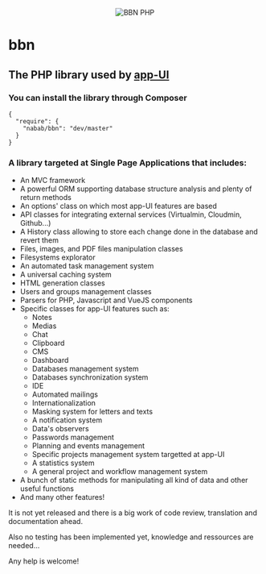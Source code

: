 <p align="center"><img alt="BBN PHP" src="https://bbn.io/bbn/php-title-black.png" style="max-width: 80%; height: auto"></p>

bbn
===

## The PHP library used by [app-UI](https://app-ui.com)

### You can install the library through Composer

```
{
  "require": {
    "nabab/bbn": "dev/master"
  }
}
```

### A library targeted at Single Page Applications that includes:

* An MVC framework
* A powerful ORM supporting database structure analysis and plenty of return methods
* An options' class on which most app-UI features are based
* API classes for integrating external services (Virtualmin, Cloudmin, Github...)
* A History class allowing to store each change done in the database and revert them
* Files, images, and PDF files manipulation classes
* Filesystems explorator
* An automated task management system
* A universal caching system
* HTML generation classes
* Users and groups management classes
* Parsers for PHP, Javascript and VueJS components
* Specific classes for app-UI features such as:
  * Notes
  * Medias
  * Chat
  * Clipboard
  * CMS
  * Dashboard
  * Databases management system
  * Databases synchronization system
  * IDE
  * Automated mailings
  * Internationalization
  * Masking system for letters and texts
  * A notification system
  * Data's observers
  * Passwords management
  * Planning and events management
  * Specific projects management system targetted at app-UI
  * A statistics system
  * A general project and workflow management system
* A bunch of static methods for manipulating all kind of data and other useful functions
* And many other features!

It is not yet released and there is a big work of code review, translation and documentation ahead.  

Also no testing has been implemented yet, knowledge and ressources are needed...

Any help is welcome!

<!--
Usage
-----

A quick example:

```php
<?php
$db = new \bbn\db($cfg);

\bbn\x::hdump($db->modelize("my_table_name"));

\bbn\x::dump($db->get_rows("SELECT * FROM my_table_name WHERE status = ?", $var));

\bbn\x::hdump($db->select(
  "my_table_name", // table
  ["field1", "field2"], // columns
  ["id" => 25] // WHERE
));

\bbn\x::dump($db->rselect_all(
  "my_table_name", // table
  [], // all columns
  [["id", "<", 25], ["name", "LIKE", "tri%"]], // WHERE
  ["date" => DESC, "name"], // ORDER
  50, // LIMIT
  20 // START 
));

\bbn\x::hdump($db->get_var("SELECT id FROM mytable WHERE name LIKE ?", "tri%"));
```

-->